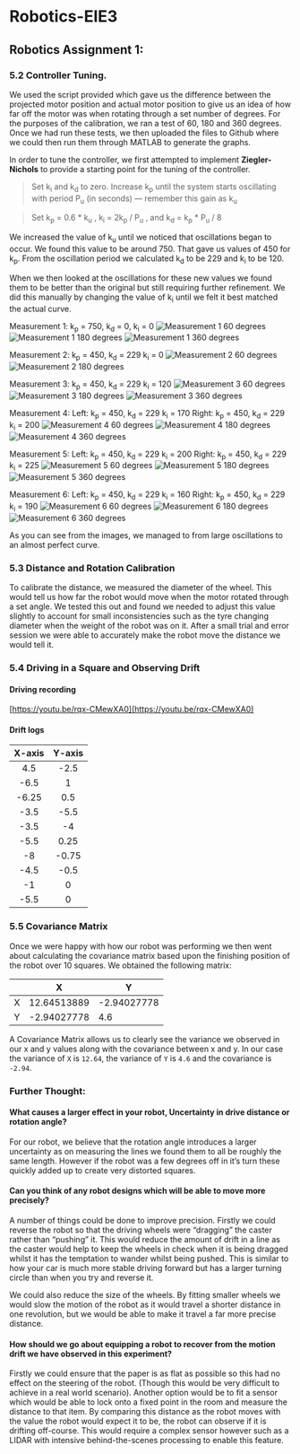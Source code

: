 # Robotics-EIE3
## Robotics Assignment 1:

### 5.2 Controller Tuning.

We used the script provided which gave us the difference between the projected motor position and actual motor position to give us an idea of how far off the motor was when rotating through a set number of degrees. For the purposes of the calibration, we ran a test of 60, 180 and 360 degrees. Once we had run these tests, we then uploaded the files to Github where we could then run them through MATLAB to generate the graphs.

In order to tune the controller, we first attempted to implement **Ziegler-Nichols** to provide a starting point for the tuning of the controller.

> Set k<sub>i</sub> and k<sub>d</sub> to zero. Increase k<sub>p</sub> until the system starts oscillating with period P<sub>u</sub> (in seconds) — remember this gain as k<sub>u</sub>

> Set k<sub>p</sub> = 0.6 * k<sub>u</sub> , k<sub>i</sub> = 2k<sub>p</sub> / P<sub>u</sub> , and k<sub>d</sub> = k<sub>p</sub> * P<sub>u</sub> / 8


We increased the value of k<sub>u</sub> until we noticed that oscillations began to occur. We found this value to be around 750. That gave us values of 450 for k<sub>p</sub>. From the oscillation period we calculated k<sub>d</sub> to be 229 and k<sub>i</sub> to be 120.

When we then looked at the oscillations for these new values we found them to be better than the original but still requiring further refinement. We did this manually by changing the value of k<sub>i</sub> until we felt it best matched the actual curve.

Measurement 1: k<sub>p</sub> = 750, k<sub>d</sub> = 0, k<sub>i</sub> = 0
![Measurement 1 60 degrees](./graphs/motor_position_1_60.0.log.png)
![Measurement 1 180 degrees](./graphs/motor_position_1_180.0.log.png)
![Measurement 1 360 degrees](./graphs/motor_position_1_360.0.log.png)

Measurement 2: k<sub>p</sub> = 450, k<sub>d</sub> = 229 k<sub>i</sub> = 0
![Measurement 2 60 degrees](./graphs/motor_position_2_60.log.png)
![Measurement 2 180 degrees](./graphs/motor_position_2_180.log.png)

Measurement 3: k<sub>p</sub> = 450, k<sub>d</sub> = 229 k<sub>i</sub> = 120
![Measurement 3 60 degrees](./graphs/motor_position_3_60.log.png)
![Measurement 3 180 degrees](./graphs/motor_position_3_180.log.png)
![Measurement 3 360 degrees](./graphs/motor_position_3_360.log.png)

Measurement 4: Left: k<sub>p</sub> = 450, k<sub>d</sub> = 229 k<sub>i</sub> = 170 Right: k<sub>p</sub> = 450, k<sub>d</sub> = 229 k<sub>i</sub> = 200
![Measurement 4 60 degrees](./graphs/motor_position_4_60.log.png)
![Measurement 4 180 degrees](./graphs/motor_position_4_180.log.png)
![Measurement 4 360 degrees](./graphs/motor_position_4_360.log.png)

Measurement 5: Left: k<sub>p</sub> = 450, k<sub>d</sub> = 229 k<sub>i</sub> = 200 Right: k<sub>p</sub> = 450, k<sub>d</sub> = 229 k<sub>i</sub> = 225
![Measurement 5 60 degrees](./graphs/motor_position_5_60.log.png)
![Measurement 5 180 degrees](./graphs/motor_position_5_180.log.png)
![Measurement 5 360 degrees](./graphs/motor_position_5_360.log.png)

Measurement 6: Left: k<sub>p</sub> = 450, k<sub>d</sub> = 229 k<sub>i</sub> = 160 Right: k<sub>p</sub> = 450, k<sub>d</sub> = 229 k<sub>i</sub> = 190
![Measurement 6 60 degrees](./graphs/motor_position_6_60.log.png)
![Measurement 6 180 degrees](./graphs/motor_position_6_180.log.png)
![Measurement 6 360 degrees](./graphs/motor_position_6_360.log.png)

As you can see from the images, we managed to from large oscillations to an almost perfect curve.

### 5.3 Distance and Rotation Calibration

To calibrate the distance, we measured the diameter of the wheel. This would tell us how far the robot would move when the motor rotated through a set angle. We tested this out and found we needed to adjust this value slightly to account for small inconsistencies such as the tyre changing diameter when the weight of the robot was on it. After a small trial and error session we were able to accurately make the robot move the distance we would tell it.

### 5.4 Driving in a Square and Observing Drift

#### Driving recording
[https://youtu.be/rqx-CMewXA0](https://youtu.be/rqx-CMewXA0)

#### Drift logs
|  X-axis | Y-axis  |
|:-------:|:-------:|
|4.5      |-2.5     |
|-6.5     |1        |
|-6.25    |0.5      |
|-3.5     |-5.5     |
|-3.5     |-4       |
|-5.5     |0.25     |
|-8       |-0.75    |
|-4.5     |-0.5     |
|-1       |0        |
|-5.5     |0        |


### 5.5 Covariance Matrix
Once we were happy with how our robot was performing we then went about calculating the covariance matrix based upon the finishing position of the robot over 10 squares. We obtained the following matrix:

|    |X           |Y           |
|----|------------|------------|
|X   |12.64513889 |-2.94027778 |
|Y   |-2.94027778 |4.6         |

A Covariance Matrix allows us to clearly see the variance we observed in our x and y values along with the covariance between x and y. In our case the variance of `X` is `12.64`, the variance of `Y` is `4.6` and the covariance is `-2.94`.

### Further Thought:

#### What causes a larger effect in your robot, Uncertainty in drive distance or rotation angle?

For our robot, we believe that the rotation angle introduces a larger uncertainty as on measuring the lines we found them to all be roughly the same length. However if the robot was a few degrees off in it’s turn these quickly added up to create very distorted squares.

#### Can you think of any robot designs which will be able to move more precisely?

A number of things could be done to improve precision. Firstly we could reverse the robot so that the driving wheels were “dragging” the caster rather than “pushing” it. This would reduce the amount of drift in a line as the caster would help to keep the wheels in check when it is being dragged whilst it has the temptation to wander whilst being pushed. This is similar to how your car is much more stable driving forward but has a larger turning circle than when you try and reverse it.

We could also reduce the size of the wheels. By fitting smaller wheels we would slow the motion of the robot as it would travel a shorter distance in one revolution, but we would be able to make it travel a far more precise distance.

#### How should we go about equipping a robot to recover from the motion drift we have observed in this experiment?

Firstly we could ensure that the paper is as flat as possible so this had no effect on the steering of the robot. (Though this would be very difficult to achieve in a real world scenario). Another option would be to fit a sensor which would be able to lock onto a fixed point in the room and measure the distance to that item. By comparing this distance as the robot moves with the value the robot would expect it to be, the robot can observe if it is drifting off-course. This would require a complex sensor however such as a LIDAR with intensive behind-the-scenes processing to enable this feature.
